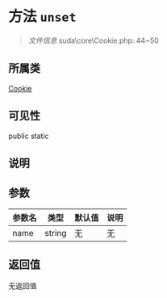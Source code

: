 # 方法 `unset`

> *文件信息* suda\core\Cookie.php: 44~50

## 所属类 

[Cookie](../Cookie.md)

## 可见性

 public static

## 说明



## 参数


| 参数名 | 类型 | 默认值 | 说明 |
|--------|-----|-------|-------|
| name |  string | 无 | 无 |



## 返回值

无返回值
